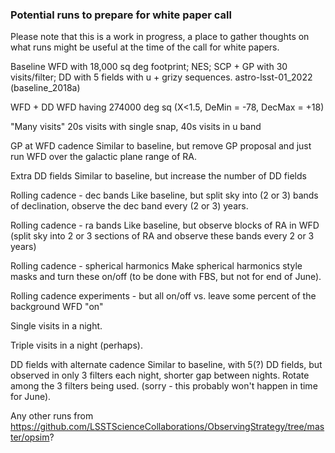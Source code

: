 ### Potential runs to prepare for white paper call ###

Please note that this is a work in progress, a place to gather thoughts on what runs might be useful at the time of the call for white papers.

Baseline
  WFD with 18,000 sq deg footprint; NES; SCP + GP with 30 visits/filter; DD with 5 fields with u + grizy sequences.
  astro-lsst-01_2022 (baseline_2018a)

WFD + DD
  WFD having 274000 deg sq (X<1.5, DeMin = -78, DecMax = +18) 
  
"Many visits"
  20s visits with single snap, 40s visits in u band
 
GP at WFD cadence
  Similar to baseline, but remove GP proposal and just run WFD over the galactic plane range of RA.
  
Extra DD fields
  Similar to baseline, but increase the number of DD fields
    
Rolling cadence - dec bands
  Like baseline, but split sky into (2 or 3) bands of declination, observe the dec band every (2 or 3) years.
  
Rolling cadence - ra bands
  Like baseline, but observe blocks of RA in WFD 
  (split sky into 2 or 3 sections of RA and observe these bands every 2 or 3 years)
  
Rolling cadence - spherical harmonics
  Make spherical harmonics style masks and turn these on/off (to be done with FBS, but not for end of June). 
  
Rolling cadence experiments - but all on/off vs. leave some percent of the background WFD "on"

Single visits in a night.

Triple visits in a night (perhaps). 

DD fields with alternate cadence
  Similar to baseline, with 5(?) DD fields, but observed in only 3 filters each night, shorter gap between nights. 
  Rotate among the 3 filters being used.  (sorry - this probably won't happen in time for June). 

Any other runs from https://github.com/LSSTScienceCollaborations/ObservingStrategy/tree/master/opsim?
